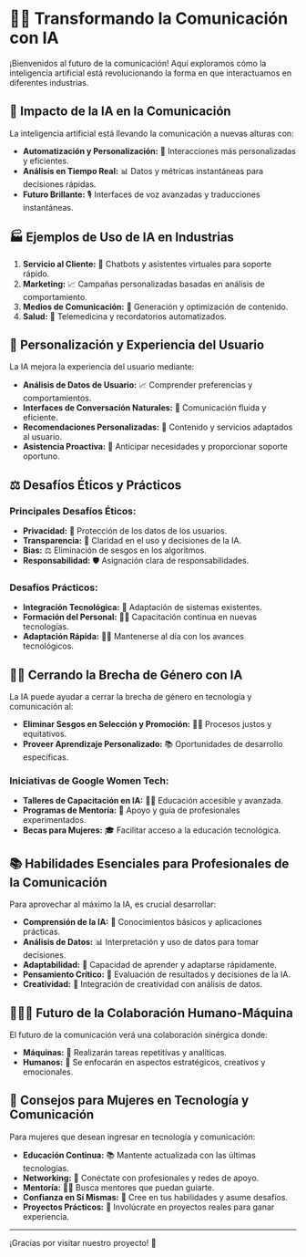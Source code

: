 # 🤖🚀 **Transformando la Comunicación con IA**

¡Bienvenidos al futuro de la comunicación! Aquí exploramos cómo la inteligencia artificial está revolucionando la forma en que interactuamos en diferentes industrias.

## 📡 **Impacto de la IA en la Comunicación**

La inteligencia artificial está llevando la comunicación a nuevas alturas con:
- **Automatización y Personalización:** 📲 Interacciones más personalizadas y eficientes.
- **Análisis en Tiempo Real:** 📊 Datos y métricas instantáneas para decisiones rápidas.
- **Futuro Brillante:** 🎙️ Interfaces de voz avanzadas y traducciones instantáneas.

## 🏭 **Ejemplos de Uso de IA en Industrias**

1. **Servicio al Cliente:** 💬 Chatbots y asistentes virtuales para soporte rápido.
2. **Marketing:** 📈 Campañas personalizadas basadas en análisis de comportamiento.
3. **Medios de Comunicación:** 📰 Generación y optimización de contenido.
4. **Salud:** 🏥 Telemedicina y recordatorios automatizados.

## 🎯 **Personalización y Experiencia del Usuario**

La IA mejora la experiencia del usuario mediante:
- **Análisis de Datos de Usuario:** 📈 Comprender preferencias y comportamientos.
- **Interfaces de Conversación Naturales:** 💬 Comunicación fluida y eficiente.
- **Recomendaciones Personalizadas:** 🤔 Contenido y servicios adaptados al usuario.
- **Asistencia Proactiva:** 🔔 Anticipar necesidades y proporcionar soporte oportuno.

## ⚖️ **Desafíos Éticos y Prácticos**

### Principales Desafíos Éticos:
- **Privacidad:** 🔐 Protección de los datos de los usuarios.
- **Transparencia:** 📢 Claridad en el uso y decisiones de la IA.
- **Bias:** ⚖️ Eliminación de sesgos en los algoritmos.
- **Responsabilidad:** 🛡️ Asignación clara de responsabilidades.

### Desafíos Prácticos:
- **Integración Tecnológica:** 🔄 Adaptación de sistemas existentes.
- **Formación del Personal:** 👩‍🏫 Capacitación continua en nuevas tecnologías.
- **Adaptación Rápida:** 🏃‍♂️ Mantenerse al día con los avances tecnológicos.

## 👩‍💻 **Cerrando la Brecha de Género con IA**

La IA puede ayudar a cerrar la brecha de género en tecnología y comunicación al:
- **Eliminar Sesgos en Selección y Promoción:** 👩‍🔧 Procesos justos y equitativos.
- **Proveer Aprendizaje Personalizado:** 📚 Oportunidades de desarrollo específicas.

### Iniciativas de Google Women Tech:
- **Talleres de Capacitación en IA:** 👩‍🏫 Educación accesible y avanzada.
- **Programas de Mentoría:** 🤝 Apoyo y guía de profesionales experimentados.
- **Becas para Mujeres:** 🎓 Facilitar acceso a la educación tecnológica.

## 📚 **Habilidades Esenciales para Profesionales de la Comunicación**

Para aprovechar al máximo la IA, es crucial desarrollar:
- **Comprensión de la IA:** 🤖 Conocimientos básicos y aplicaciones prácticas.
- **Análisis de Datos:** 📊 Interpretación y uso de datos para tomar decisiones.
- **Adaptabilidad:** 🔄 Capacidad de aprender y adaptarse rápidamente.
- **Pensamiento Crítico:** 🤔 Evaluación de resultados y decisiones de la IA.
- **Creatividad:** 🎨 Integración de creatividad con análisis de datos.

## 🧑‍🤝‍🧑 **Futuro de la Colaboración Humano-Máquina**

El futuro de la comunicación verá una colaboración sinérgica donde:
- **Máquinas:** 🔄 Realizarán tareas repetitivas y analíticas.
- **Humanos:** 🌟 Se enfocarán en aspectos estratégicos, creativos y emocionales.

## 💪 **Consejos para Mujeres en Tecnología y Comunicación**

Para mujeres que desean ingresar en tecnología y comunicación:
- **Educación Continua:** 📚 Mantente actualizada con las últimas tecnologías.
- **Networking:** 🤝 Conéctate con profesionales y redes de apoyo.
- **Mentoría:** 👩‍🏫 Busca mentores que puedan guiarte.
- **Confianza en Sí Mismas:** 🌟 Cree en tus habilidades y asume desafíos.
- **Proyectos Prácticos:** 🔧 Involúcrate en proyectos reales para ganar experiencia.

---

¡Gracias por visitar nuestro proyecto! 🚀
